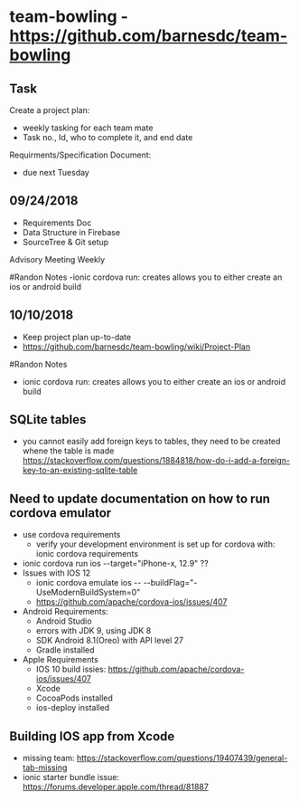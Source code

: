 # team-bowling - https://github.com/barnesdc/team-bowling

## Task

Create a project plan:

- weekly tasking for each team mate
- Task no., Id, who to complete it, and end date

Requirments/Specification Document:

- due next Tuesday

## 09/24/2018

- Requirements Doc
- Data Structure in Firebase
- SourceTree & Git setup

Advisory Meeting Weekly

#Randon Notes
-ionic cordova run: creates allows you to either create an ios or android build
## 10/10/2018

- Keep project plan up-to-date
- https://github.com/barnesdc/team-bowling/wiki/Project-Plan

#Randon Notes

- ionic cordova run: creates allows you to either create an ios or android build

## SQLite tables

- you cannot easily add foreign keys to tables, they need to be created whene the table is made
  https://stackoverflow.com/questions/1884818/how-do-i-add-a-foreign-key-to-an-existing-sqlite-table

## Need to update documentation on how to run cordova emulator

- use cordova requirements
  - verify your development environment is set up for cordova with: ionic cordova requirements
- ionic cordova run ios --target="iPhone-x, 12.9" ??
- Issues with IOS 12
  - ionic cordova emulate ios -- --buildFlag="-UseModernBuildSystem=0"
  - https://github.com/apache/cordova-ios/issues/407
- Android Requirements:
  - Android Studio
  - errors with JDK 9, using JDK 8
  - SDK Android 8.1(Oreo) with API level 27
  - Gradle installed
- Apple Requirements
  - IOS 10 build issies: https://github.com/apache/cordova-ios/issues/407
  - Xcode
  - CocoaPods installed
  - ios-deploy installed
  
## Building IOS app from Xcode
  - missing team: https://stackoverflow.com/questions/19407439/general-tab-missing
  - ionic starter bundle issue: https://forums.developer.apple.com/thread/81887

